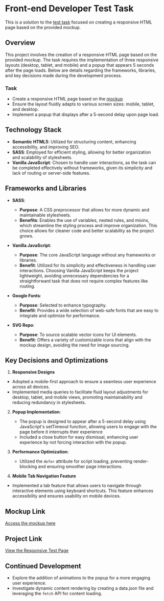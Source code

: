 # Front-end Developer Test Task

This is a solution to the [test task](https://drive.google.com/file/d/1Sd9rFBXe58pV8YzP2q1uKzkFDjgJZHPv/view) focused on creating a responsive HTML page based on the provided mockup.

## Overview

This project involves the creation of a responsive HTML page based on the provided mockup. The task requires the implementation of three responsive layouts (desktop, tablet, and mobile) and a popup that appears 5 seconds after the page loads. Below are details regarding the frameworks, libraries, and key decisions made during the development process.

### Task 

-  Create a responsive HTML page based on the [mockup](https://drive.google.com/file/d/1Sd9rFBXe58pV8YzP2q1uKzkFDjgJZHPv/view)
-  Ensure the layout fluidly adapts to various screen sizes: mobile, tablet, and desktop.
-  Implement a popup that displays after a 5-second delay upon page load.

## Technology Stack

- **Semantic HTML5**: Utilized for structuring content, enhancing accessibility, and improving SEO.
- **SASS**: Employed for efficient styling, allowing for better organization and scalability of stylesheets.
- **Vanilla JavaScript**: Chosen to handle user interactions, as the task can be completed effectively without frameworks, given its simplicity and lack of routing or server-side features.


## Frameworks  and Libraries

- **SASS**:
  - **Purpose**: A CSS preprocessor that allows for more dynamic and maintainable stylesheets.
  - **Benefits**: Enables the use of variables, nested rules, and mixins, which streamline the styling process and improve organization. This choice allows for cleaner code and better scalability as the project grows.

- **Vanilla JavaScript**:
  - **Purpose**: The core JavaScript language without any frameworks or libraries.
  - **Benefit**: Utilized for its simplicity and effectiveness in handling user interactions. Choosing Vanilla JavaScript keeps the project lightweight, avoiding unnecessary dependencies for a straightforward task that does not require complex features like routing.

- **Google Fonts**: 
  - **Purpose**: Selected to enhance typography.
  - **Benefit**: Provides a wide selection of web-safe fonts that are easy to integrate and optimize for performance.

- **SVG Repo**: 
  - **Purpose**: To source scalable vector icons for UI elements.
  - **Benefit**: Offers a variety of customizable icons that align with the mockup design, avoiding the need for image sourcing.


## Key Decisions and Optimizations

1. **Responsive Designs**
  - Adopted a mobile-first approach to ensure a seamless user experience across all devices.
  - Implemented media queries to facilitate fluid layout adjustments for desktop, tablet, and mobile views, promoting maintainability and reducing redundancy in stylesheets.

2. **Popup Implementation**: 
   - The popup is designed to appear after a 5-second delay using JavaScript's setTimeout function, allowing users to engage with the page before it interrupts their experience
   - Included a close button for easy dismissal, enhancing user experience by not forcing interaction with the popup.

3. **Performance Optimization**: 
   - Utilized the `defer` attribute for script loading, preventing render-blocking and ensuring smoother page interactions.

4. **Mobile Tab Navigation Feature**
  - Implemented a tab feature that allows users to navigate through interactive elements using keyboard shortcuts. This feature enhances accessibility and ensures usability on mobile devices.


## Mockup Link

[Access the mockup here](https://drive.google.com/file/d/1Sd9rFBXe58pV8YzP2q1uKzkFDjgJZHPv/view?usp=drive_link)


## Project Link

[View the Responsive Test Page](https://ralphvirtucio.github.io/fed-test-task/)


## Continued Development

- Explore the addition of animations to the popup for a more engaging user experience.
- Investigate dynamic content rendering by creating a data.json file and leveraging the `fetch` API for content loading.